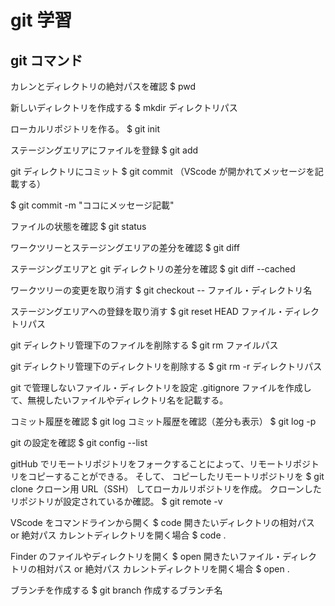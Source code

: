 # git 学習

## git コマンド

カレンとディレクトリの絶対パスを確認
$ pwd

新しいディレクトリを作成する
$ mkdir ディレクトリパス

ローカルリポジトリを作る。
$ git init

ステージングエリアにファイルを登録
$ git add

git ディレクトリにコミット
$ git commit
（VScode が開かれてメッセージを記載する）

$ git commit -m "ココにメッセージ記載"

ファイルの状態を確認
$ git status

ワークツリーとステージングエリアの差分を確認
$ git diff

ステージングエリアと git ディレクトリの差分を確認
$ git diff --cached

ワークツリーの変更を取り消す
$ git checkout -- ファイル・ディレクトリ名

ステージングエリアへの登録を取り消す
$ git reset HEAD ファイル・ディレクトリパス

git ディレクトリ管理下のファイルを削除する
$ git rm ファイルパス

git ディレクトリ管理下のディレクトリを削除する
$ git rm -r ディレクトリパス

git で管理しないファイル・ディレクトリを設定
.gitignore ファイルを作成して、無視したいファイルやディレクトリ名を記載する。

コミット履歴を確認
$ git log
コミット履歴を確認（差分も表示）
$ git log -p

git の設定を確認
$ git config --list

gitHub でリモートリポジトリをフォークすることによって、リモートリポジトリをコピーすることができる。
そして、
コピーしたリモートリポジトリを
$ git clone クローン用 URL（SSH）
してローカルリポジトリを作成。
クローンしたリポジトリが設定されているか確認。
$ git remote -v

VScode をコマンドラインから開く
$ code 開きたいディレクトリの相対パス or 絶対パス
カレントディレクトリを開く場合
$ code .

Finder のファイルやディレクトリを開く
$ open 開きたいファイル・ディレクトリの相対パス or 絶対パス
カレントディレクトリを開く場合
$ open .

ブランチを作成する
$ git branch 作成するブランチ名
